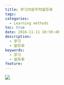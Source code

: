 ```yaml
---
title: 学习内容平均留存率
tags:
categories:
  - Learning methods
toc: true
date: 2016-11-11 10:59:40
description: 
  - 学习
  - 留存率
keywords:
  - 学习
  - 留存率
feature:
---
```


![](http://7xtlfa.com2.z0.glb.clouddn.com/%E5%AD%A6%E4%B9%A0%E5%86%85%E5%AE%B9%E5%B9%B3%E5%9D%87%E7%95%99%E5%AD%98%E7%8E%87.jpg)